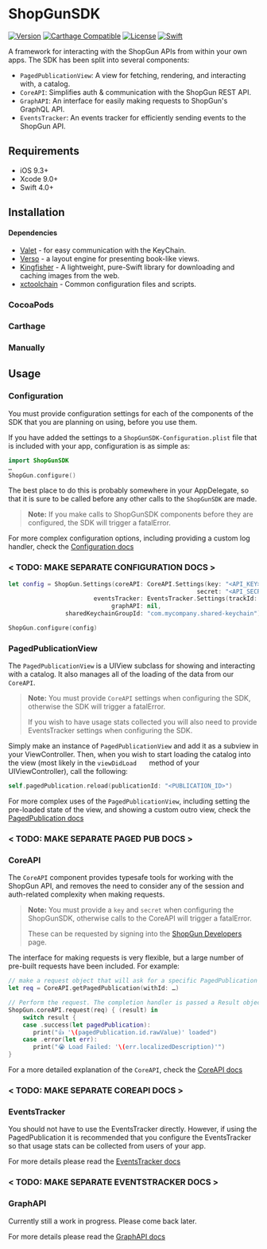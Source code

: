 ShopGunSDK
==========

[![Version](https://img.shields.io/cocoapods/v/ShopGunSDK.svg?style=flat)](http://cocoapods.org/pods/ShopGunSDK)
[![Carthage Compatible](https://img.shields.io/badge/Carthage-compatible-4BC51D.svg?style=flat)](https://github.com/Carthage/Carthage)
[![License](http://img.shields.io/badge/license-MIT-brightgreen.svg)](LICENSE.md)
[![Swift](http://img.shields.io/badge/swift-4.0-brightgreen.svg)](https://swift.org)

A framework for interacting with the ShopGun APIs from within your own apps. The SDK has been split into several components:

- `PagedPublicationView`: A view for fetching, rendering, and interacting with, a catalog.
- `CoreAPI`: Simplifies auth & communication with the ShopGun REST API.
- `GraphAPI`: An interface for easily making requests to ShopGun's GraphQL API.
- `EventsTracker`: An events tracker for efficiently sending events to the ShopGun API.

## Requirements

- iOS 9.3+
- Xcode 9.0+
- Swift 4.0+


## Installation

#### Dependencies

- [Valet](https://github.com/Square/Valet) - for easy communication with the KeyChain.
- [Verso](https://github.com/ShopGun/Verso) - a layout engine for presenting book-like views.
- [Kingfisher](https://github.com/onevcat/Kingfisher) - A lightweight, pure-Swift library for downloading and caching images from the web.
- [xctoolchain](https://github.com/parse-community/xctoolchain-archive) - Common configuration files and scripts.


### CocoaPods

### Carthage

### Manually


## Usage

### Configuration

You must provide configuration settings for each of the components of the SDK that you are planning on using, before you use them.

If you have added the settings to a `ShopGunSDK-Configuration.plist` file that is included with your app, configuration is as simple as:

```swift
import ShopGunSDK
…
ShopGun.configure()
```
The best place to do this is probably somewhere in your AppDelegate, so that it is sure to be called before any other calls to the `ShopGunSDK` are made.

> **Note:** If you make calls to ShopGunSDK components before they are configured, the SDK will trigger a fatalError.

For more complex configuration options, including providing a custom log handler, check the [Configuration docs]()

### < TODO: MAKE SEPARATE CONFIGURATION DOCS >

```swift
let config = ShopGun.Settings(coreAPI: CoreAPI.Settings(key: "<API_KEY>", 
                                                     secret: "<API_SECRET>"), 
                        eventsTracker: EventsTracker.Settings(trackId: "<TRACK_ID>"), 
                             graphAPI: nil, 
                sharedKeychainGroupId: "com.mycompany.shared-keychain")

ShopGun.configure(config)
```

### PagedPublicationView

The `PagedPublicationView` is a UIView subclass for showing and interacting with a catalog. It also manages all of the loading of the data from our `CoreAPI`.

> **Note:** You must provide `CoreAPI` settings when configuring the SDK, otherwise the SDK will trigger a fatalError. 
> 
> If you wish to have usage stats collected you will also need to provide EventsTracker settings when configuring the SDK.

Simply make an instance of `PagedPublicationView` and add it as a subview in your ViewController. Then, when you wish to start loading the catalog into the view (most likely in the `viewDidLoad	` method of your UIViewController), call the following:

```swift
self.pagedPublication.reload(publicationId: "<PUBLICATION_ID>")
```

For more complex uses of the `PagedPublicationView`, including setting the pre-loaded state of the view, and showing a custom outro view, check the [PagedPublication docs]()

### < TODO: MAKE SEPARATE PAGED PUB DOCS >

### CoreAPI

The `CoreAPI` component provides typesafe tools for working with the ShopGun API, and removes the need to consider any of the session and auth-related complexity when making requests.

> **Note:** You must provide a `key` and `secret` when configuring the ShopGunSDK, otherwise calls to the CoreAPI will trigger a fatalError. 
> 
> These can be requested by signing into the [ShopGun Developers](https://shopgun.com/developers) page.

The interface for making requests is very flexible, but a large number of pre-built requests have been included. For example:

```swift
// make a request object that will ask for a specific PagedPublication object
let req = CoreAPI.getPagedPublication(withId: …)

// Perform the request. The completion handler is passed a Result object containing the requested PagedPublication, or an error.
ShopGun.coreAPI.request(req) { (result) in
	switch result {
	case .success(let pagedPublication):
	   print("👍 '\(pagedPublication.id.rawValue)' loaded")
	case .error(let err):
	   print("😭 Load Failed: '\(err.localizedDescription)'")
}

```

For a more detailed explanation of the `CoreAPI`, check the [CoreAPI docs]()

### < TODO: MAKE SEPARATE COREAPI DOCS >

### EventsTracker

You should not have to use the EventsTracker directly. However, if using the PagedPublication it is recommended that you configure the EventsTracker so that usage stats can be collected from users of your app. 

For more details please read the [EventsTracker docs]()
### < TODO: MAKE SEPARATE EVENTSTRACKER DOCS >

### GraphAPI

Currently still a work in progress. Please come back later.

For more details please read the [GraphAPI docs]()
